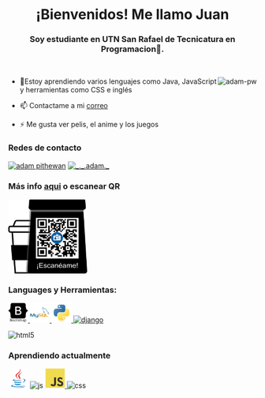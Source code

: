 <h1 align="center">¡Bienvenidos! Me llamo Juan</h1>
<h3 align="center">Soy estudiante en UTN San Rafael de Tecnicatura en Programacion🌟.</h3>

<br>

<p><img align="right" src="https://github.com/Adam-pw/Adam-pw/blob/main/animation_500_kxa883sd.gif" alt="adam-pw" /></p>


- 🌱Estoy aprendiendo varios lenguajes como Java, JavaScript y herramientas como CSS e inglés

- 📫 Contactame a mi <a href="mailto:jbelich89@gmail.com">correo</a>

- ⚡ Me gusta ver pelis, el anime y los juegos

<h3 align="left">Redes de contacto</h3>
<p align="left">
  <a href="https://www.linkedin.com/in/juan-belich-bb214223a/" target="blank"><img align="center"
      src="https://raw.githubusercontent.com/rahuldkjain/github-profile-readme-generator/master/src/images/icons/Social/linked-in-alt.svg"
      alt="adam pithewan" height="30" width="40" /></a>
 <a href="https://www.instagram.com/belichjuano/" target="blank"><img align="center"
      src="https://raw.githubusercontent.com/rahuldkjain/github-profile-readme-generator/master/src/images/icons/Social/instagram.svg"
     alt="_._.adam._" height="30" width="40" /></a> 
</p>

<h3>Más info <a href="https://jbelich.notion.site/jbelich/Juan-Ignacio-Belich-30453883cb364bac822f570e3426a463">aqui</a> o escanear QR</h3>
   <img align="center"src="https://github.com/JuanBelich/JuanBelich/blob/main/qr.png"alt="CV" height="150" width="160" />

<h3 align="left">Languages y Herramientas:</h3>
<p align="left"> 
    </a> 
    <a href="https://getbootstrap.com" target="_blank" rel="noreferrer"> 
      <img src="https://raw.githubusercontent.com/devicons/devicon/master/icons/bootstrap/bootstrap-plain-wordmark.svg" alt="bootstrap" width="40" height="40" /> 
    </a> 
     <a href="https://www.mysql.com/" target="_blank" rel="noreferrer"> 
      <img src="https://raw.githubusercontent.com/devicons/devicon/master/icons/mysql/mysql-original-wordmark.svg" alt="mysql" width="40" height="40" /> 
    </a> 
    <a href="https://www.python.org" target="_blank" rel="noreferrer"> <img src="https://raw.githubusercontent.com/devicons/devicon/master/icons/python/python-original.svg" alt="python" width="40" height="40" /> </a> 
    <a href="https://https://www.djangoproject.com/" target="_blank" rel="noreferrer"> <img  src="https://www.vectorlogo.zone/logos/djangoproject/djangoproject-icon.svg" alt="django" width="40"height="40" /> </a> </p>
    <a target="_blank" rel="noreferrer"><img src="https://www.vectorlogo.zone/logos/w3_html5/w3_html5-icon.svg" alt="html5" width="40" height="40" /></a> 
    
<h3 align="left">Aprendiendo actualmente</h3>
<p align="left">
  <a href="https://www.java.com" target="_blank" rel="noreferrer"> <img src="https://raw.githubusercontent.com/devicons/devicon/master/icons/java/java-original.svg" alt="java" width="40" height="40" /></a> 
  <a target="_blank" rel="noreferrer"> <img src="https://www.vectorlogo.zone/logos/javascript/javascript-vertical.svg" alt="js" width="40" height="40" /></a> 
  <a href="https://developer.mozilla.org/en-US/docs/Web/JavaScript" target="_blank" rel="noreferrer"> 
    <img src="https://raw.githubusercontent.com/devicons/devicon/master/icons/javascript/javascript-original.svg"alt="javascript" width="40" height="40" />
  </a>
  <a target="_blank" rel="noreferrer"> <img src="https://www.vectorlogo.zone/logos/w3_css/w3_css-icon.svg" alt="css" width="40" height="40" /></a>
  </p>
